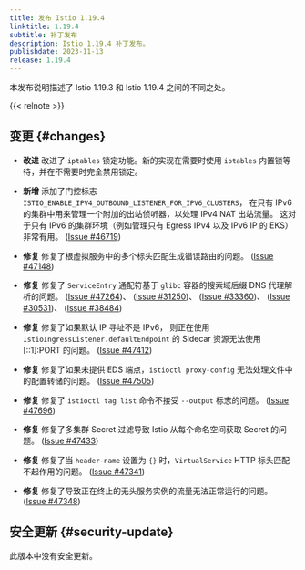 ```yaml
---
title: 发布 Istio 1.19.4
linktitle: 1.19.4
subtitle: 补丁发布
description: Istio 1.19.4 补丁发布。
publishdate: 2023-11-13
release: 1.19.4
---
```


本发布说明描述了 Istio 1.19.3 和 Istio 1.19.4 之间的不同之处。

{{< relnote >}}

## 变更 {#changes}

- **改进** 改进了 `iptables` 锁定功能。新的实现在需要时使用
  `iptables` 内置锁等待，并在不需要时完全禁用锁定。

- **新增** 添加了门控标志 `ISTIO_ENABLE_IPV4_OUTBOUND_LISTENER_FOR_IPV6_CLUSTERS`，
  在只有 IPv6 的集群中用来管理一个附加的出站侦听器，以处理 IPv4 NAT 出站流量。
  这对于只有 IPv6 的集群环境（例如管理只有 Egress IPv4 以及 IPv6 IP 的 EKS）非常有用。
  ([Issue #46719](https://github.com/istio/istio/issues/46719))

- **修复** 修复了根虚拟服务中的多个标头匹配生成错误路由的问题。
  ([Issue #47148](https://github.com/istio/istio/issues/47148))

- **修复** 修复了 `ServiceEntry` 通配符基于 `glibc` 容器的搜索域后缀 DNS 代理解析的问题。
  ([Issue #47264](https://github.com/istio/istio/issues/47264))、
  ([Issue #31250](https://github.com/istio/istio/issues/31250))、
  ([Issue #33360](https://github.com/istio/istio/issues/33360))、
  ([Issue #30531](https://github.com/istio/istio/issues/30531))、
  ([Issue #38484](https://github.com/istio/istio/issues/38484))

- **修复** 修复了如果默认 IP 寻址不是 IPv6，
  则正在使用 `IstioIngressListener.defaultEndpoint` 的
  Sidecar 资源无法使用 [::1]:PORT 的问题。
  ([Issue #47412](https://github.com/istio/istio/issues/47412))

- **修复** 修复了如果未提供 EDS 端点，`istioctl proxy-config` 无法处理文件中的配置转储的问题。
  ([Issue #47505](https://github.com/istio/istio/issues/47505))

- **修复** 修复了 `istioctl tag list` 命令不接受 `--output` 标志的问题。
  ([Issue #47696](https://github.com/istio/istio/issues/47696))

- **修复** 修复了多集群 Secret 过滤导致 Istio 从每个命名空间获取 Secret 的问题。
  ([Issue #47433](https://github.com/istio/istio/issues/47433))

- **修复** 修复了当 `header-name` 设置为 `{}` 时，`VirtualService` HTTP 标头匹配不起作用的问题。
  ([Issue #47341](https://github.com/istio/istio/issues/47341))

- **修复** 修复了导致正在终止的无头服务实例的流量无法正常运行的问题。
  ([Issue #47348](https://github.com/istio/istio/issues/47348))

## 安全更新 {#security-update}

此版本中没有安全更新。
